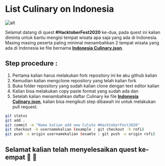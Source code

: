 # List Culinary on Indonesia

![alt](https://cdn.dribbble.com/users/2022813/screenshots/7189054/media/45afc133816c0ce31da37887fc5c9061.jpg)

Selamat datang di quest **#HacktoberFest2020** ke-dua, pada quest ini kalian diminta untuk bantu mengisi tempat wisata apa saja yang ada di Indonesia. Masing masing peserta paling minimal menambahkan 2 tempat wisata yang ada di Indonesia ke file bernama **[Indonesia Culinary.json](https://github.com/tiuinws/list-vacation-spot-on-indonesia/blob/master/indonesia-culinary.json)**.

## Step procedure :
1. Pertama kalian harus melakukan fork repository ini ke aku github kalian
2. Kemudian kalian mengclone repository yang telah kalian fork 
3. Buka folder repository yang sudah kalian clone dengan text editor kalian
4. Kalian bisa melakukan copy paste format yang sudah ada dan 
5. Setelah kalian menambahkan daftar Culinary ke file **[Indonesia Culinary.json](https://github.com/tiuinws/list-vacation-spot-on-indonesia/blob/master/indonesia-culinary.json)**, kalian bisa mengikuti step dibawah ini untuk melakukan pull request.

```bash
git status 
git add .
git commit -m "Nama kalian add new Culute #HacktoberFest2020"
git checkout -b usernamekalian (example : git checkout -b rofi)
git push -u origin usernamekalian (examle : git push -u origin rofi)
```

## Selamat kalian telah menyelesaikan quest ke-empat :clap: :clap:
